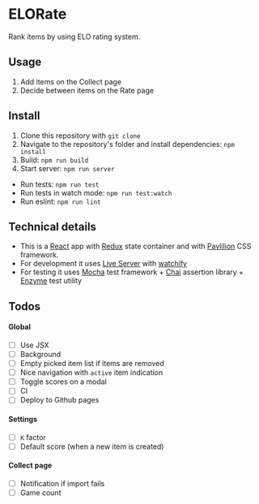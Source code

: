# ELORate

Rank items by using ELO rating system.

## Usage

1. Add items on the Collect page
2. Decide between items on the Rate page

## Install

1. Clone this repository with `git clone`
2. Navigate to the repository's folder and install dependencies: `npm install`
3. Build: `npm run build`
4. Start server: `npm run server`


* Run tests: `npm run test`
* Run tests in watch mode: `npm run test:watch`
* Run eslint: `npm run lint`

## Technical details

* This is a [React](https://facebook.github.io/react/) app with [Redux](http://redux.js.org/) state container and with [Pavlilion](http://pavilion.io/) CSS framework.
* For development it uses [Live Server](https://github.com/tapio/live-server) with [watchify](https://github.com/substack/watchify)
* For testing it uses [Mocha](http://mochajs.org/) test framework + [Chai](http://chaijs.com/) assertion library + [Enzyme](http://airbnb.io/enzyme/index.html) test utility

## Todos

#### Global
* [ ] Use JSX
* [ ] Background
* [ ] Empty picked item list if items are removed
* [ ] Nice navigation with `active` item indication
* [ ] Toggle scores on a modal
* [ ] CI
* [ ] Deploy to Github pages

#### Settings
* [ ] `K` factor
* [ ] Default score (when a new item is created)

#### Collect page
* [ ] Notification if import fails
* [ ] Game count
